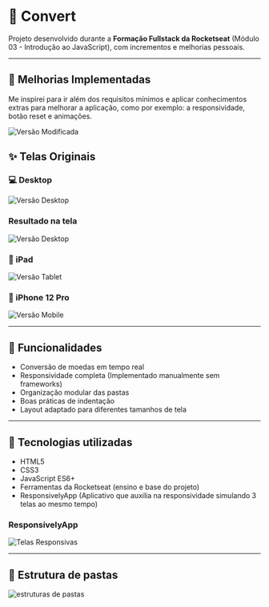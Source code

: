 # 🔄 Convert

Projeto desenvolvido durante a **Formação Fullstack da Rocketseat** (Módulo 03 - Introdução ao JavaScript), com incrementos e melhorias pessoais.

---

## 🔀 Melhorias Implementadas
  Me inspirei para ir além dos requisitos mínimos e aplicar conhecimentos extras para melhorar a aplicação, como por exemplo: a responsividade, botão reset e animações.

  ![Versão Modificada](https://i.imgur.com/ZDEY2XQ.png)

## ✨ Telas Originais

### 💻 Desktop 
![Versão Desktop](https://i.imgur.com/lFSzHdw.png)

### Resultado na tela
![Versão Desktop](https://i.imgur.com/ETEt1I9.png)

### 📱 iPad
![Versão Tablet](https://i.imgur.com/cylGiek.jpeg)

### 📱 iPhone 12 Pro
![Versão Mobile](https://i.imgur.com/0Vzg4VD.jpeg)

---

## 🚀 Funcionalidades

- Conversão de moedas em tempo real
- Responsividade completa (Implementado manualmente sem frameworks)
- Organização modular das pastas
- Boas práticas de indentação
- Layout adaptado para diferentes tamanhos de tela

---

## 🧪 Tecnologias utilizadas

- HTML5
- CSS3
- JavaScript ES6+
- Ferramentas da Rocketseat (ensino e base do projeto)
- ResponsivelyApp (Aplicativo que auxilia na responsividade simulando 3 telas ao mesmo tempo)

### ResponsivelyApp
![Telas Responsivas](https://i.imgur.com/YAgPncm.png)

---

## 📁 Estrutura de pastas

![estruturas de pastas](https://i.imgur.com/TuCNBuY.png)
